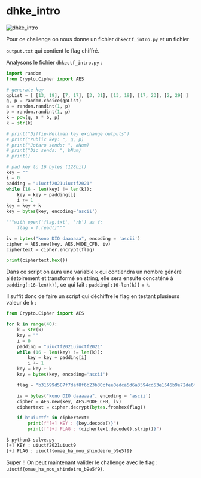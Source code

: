 # dhke_intro

![dhke_intro](https://i.imgur.com/0BXdi8e.png)

Pour ce challenge on nous donne un fichier ``dhkectf_intro.py`` et un fichier 

``output.txt`` qui contient le flag chiffré.

Analysons le fichier ``dhkectf_intro.py`` :

```python
import random
from Crypto.Cipher import AES

# generate key
gpList = [ [13, 19], [7, 17], [3, 31], [13, 19], [17, 23], [2, 29] ]
g, p = random.choice(gpList)
a = random.randint(1, p)
b = random.randint(1, p)
k = pow(g, a * b, p)
k = str(k)

# print("Diffie-Hellman key exchange outputs")
# print("Public key: ", g, p)
# print("Jotaro sends: ", aNum)
# print("Dio sends: ", bNum)
# print()

# pad key to 16 bytes (128bit)
key = ""
i = 0
padding = "uiuctf2021uiuctf2021"
while (16 - len(key) != len(k)):
    key = key + padding[i]
    i += 1
key = key + k
key = bytes(key, encoding='ascii')

"""with open('flag.txt', 'rb') as f:
    flag = f.read()"""

iv = bytes("kono DIO daaaaaa", encoding = 'ascii')
cipher = AES.new(key, AES.MODE_CFB, iv)
ciphertext = cipher.encrypt(flag)

print(ciphertext.hex())
```

Dans ce script on aura une variable ``k`` qui contiendra un nombre généré aléatoirement et transformé en string, elle sera ensuite concaténé à ``padding[:16-len(k)]``, ce qui fait : ``padding[:16-len(k)]`` + ``k``.

Il suffit donc de faire un script qui déchiffre le flag en testant plusieurs valeur de ``k`` : 

```python
from Crypto.Cipher import AES

for k in range(40):
    k = str(k)
    key = ""
    i = 0
    padding = "uiuctf2021uiuctf2021"
    while (16 - len(key) != len(k)):
        key = key + padding[i]
        i += 1
    key = key + k
    key = bytes(key, encoding='ascii')

    flag = "b31699d587f7daf8f6b23b30cfee0edca5d6a3594cd53e1646b9e72de6fc44fe7ad40f0ea6"

    iv = bytes("kono DIO daaaaaa", encoding = 'ascii')
    cipher = AES.new(key, AES.MODE_CFB, iv)
    ciphertext = cipher.decrypt(bytes.fromhex(flag))

    if b"uiuctf" in ciphertext:
        print(f"[+] KEY : {key.decode()}")
        print(f"[+] FLAG : {ciphertext.decode().strip()}")
```

```python
$ python3 solve.py
[+] KEY : uiuctf2021uiuct9
[+] FLAG : uiuctf{omae_ha_mou_shindeiru_b9e5f9}
```

Super !! On peut maintenant valider le challenge avec le flag : ``uiuctf{omae_ha_mou_shindeiru_b9e5f9}``.


